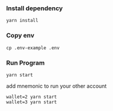 

### Install dependency

```
yarn install
```


### Copy env
```
cp .env-example .env
```


### Run Program
```
yarn start
```
add mnemonic to run your other account

```
wallet=2 yarn start
wallet=3 yarn start
```